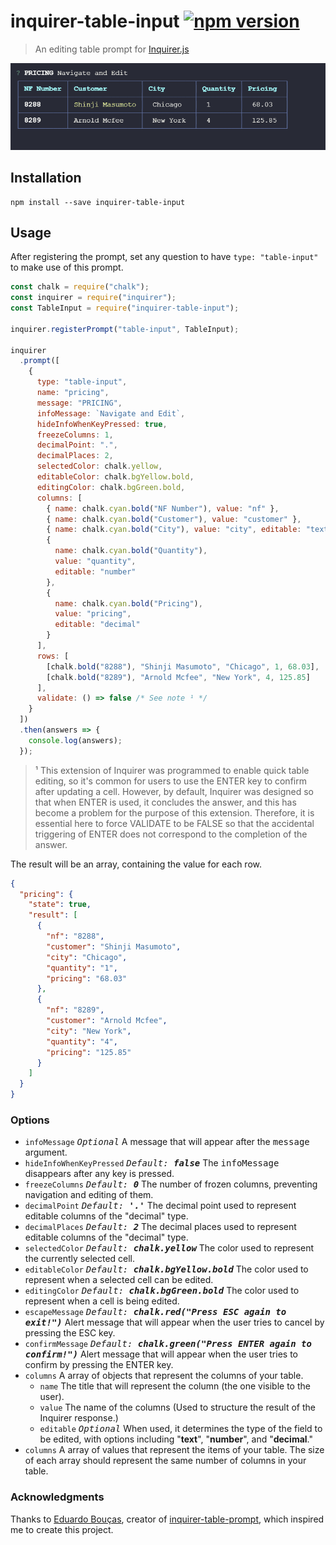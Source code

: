# inquirer-table-input [![npm version](https://badge.fury.io/js/inquirer-table-input.svg)](https://badge.fury.io/js/inquirer-table-input)

> An editing table prompt for [Inquirer.js](https://www.npmjs.com/package/inquirer)

![Screen capture of the table input](screen-capture.gif)

## Installation

```
npm install --save inquirer-table-input
```

## Usage

After registering the prompt, set any question to have `type: "table-input"` to make use of this prompt.

```js
const chalk = require("chalk");
const inquirer = require("inquirer");
const TableInput = require("inquirer-table-input");

inquirer.registerPrompt("table-input", TableInput);

inquirer
  .prompt([
    {
      type: "table-input",
      name: "pricing",
      message: "PRICING",
      infoMessage: `Navigate and Edit`,
      hideInfoWhenKeyPressed: true,
      freezeColumns: 1,
      decimalPoint: ".",
      decimalPlaces: 2,
      selectedColor: chalk.yellow,
      editableColor: chalk.bgYellow.bold,
      editingColor: chalk.bgGreen.bold,
      columns: [
        { name: chalk.cyan.bold("NF Number"), value: "nf" },
        { name: chalk.cyan.bold("Customer"), value: "customer" },
        { name: chalk.cyan.bold("City"), value: "city", editable: "text" },
        {
          name: chalk.cyan.bold("Quantity"),
          value: "quantity",
          editable: "number"
        },
        {
          name: chalk.cyan.bold("Pricing"),
          value: "pricing",
          editable: "decimal"
        }
      ],
      rows: [
        [chalk.bold("8288"), "Shinji Masumoto", "Chicago", 1, 68.03],
        [chalk.bold("8289"), "Arnold Mcfee", "New York", 4, 125.85]
      ],
      validate: () => false /* See note ¹ */
    }
  ])
  .then(answers => {
    console.log(answers);
  });
```

> ¹ This extension of Inquirer was programmed to enable quick table editing, so it's common for users to use the ENTER key to confirm after updating a cell. However, by default, Inquirer was designed so that when ENTER is used, it concludes the answer, and this has become a problem for the purpose of this extension. Therefore, it is essential here to force VALIDATE to be FALSE so that the accidental triggering of ENTER does not correspond to the completion of the answer.

The result will be an array, containing the value for each row.

```json
{
  "pricing": {
    "state": true,
    "result": [
      {
        "nf": "8288",
        "customer": "Shinji Masumoto",
        "city": "Chicago",
        "quantity": "1",
        "pricing": "68.03"
      },
      {
        "nf": "8289",
        "customer": "Arnold Mcfee",
        "city": "New York",
        "quantity": "4",
        "pricing": "125.85"
      }
    ]
  }
}
```

### Options

- `infoMessage`  <kbd>_Optional_</kbd> A message that will appear after the <kbd>message</kbd> argument.
- `hideInfoWhenKeyPressed` <kbd>_Default: **false**_</kbd> The <kbd>infoMessage</kbd> disappears after any key is pressed.
- `freezeColumns`  <kbd>_Default: **0**_</kbd> The number of frozen columns, preventing navigation and editing of them.
- `decimalPoint`  <kbd>_Default: **'.'**_</kbd> The decimal point used to represent editable columns of the "decimal" type.
- `decimalPlaces`  <kbd>_Default: **2**_</kbd> The decimal places used to represent editable columns of the "decimal" type.
- `selectedColor` <kbd>_Default: **chalk.yellow**_</kbd> The color used to represent the currently selected cell.
- `editableColor`  <kbd>_Default: **chalk.bgYellow.bold**_</kbd> The color used to represent when a selected cell can be edited.
- `editingColor`  <kbd>_Default: **chalk.bgGreen.bold**_</kbd> The color used to represent when a cell is being edited.
- `escapeMessage`  <kbd>_Default: **chalk.red("Press ESC again to exit!")**_</kbd> Alert message that will appear when the user tries to cancel by pressing the ESC key.
- `confirmMessage`  <kbd>_Default: **chalk.green("Press ENTER again to confirm!")**_</kbd> Alert message that will appear when the user tries to confirm by pressing the ENTER key.
- `columns` A array of objects that represent the columns of your table.
  - `name` The title that will represent the column (the one visible to the user).
  - `value` The name of the columns (Used to structure the result of the Inquirer response.)
  - `editable`  <kbd>_Optional_</kbd> When used, it determines the type of the field to be edited, with options including "**text**", "**number**", and "**decimal**."
- `columns` A array of values that represent the items of your table. The size of each array should represent the same number of columns in your table.

### Acknowledgments

Thanks to [Eduardo Bouças](https://github.com/eduardoboucas), creator of [inquirer-table-prompt](https://github.com/eduardoboucas/inquirer-table-prompt), which inspired me to create this project.
